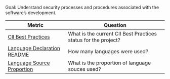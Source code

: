 Goal: Understand security processes and procedures associated with the software’s development.

Metric | Question
--- | ---
[CII Best Practices](https://github.com/chaoss/wg-risk/blob/master/focus-areas/security/cii-best-practices.md) | What is the current CII Best Practices status for the project?
[Language Declaration README](https://github.com/chaoss/wg-risk/blob/master/focus-areas/security/language-declaration-readme.md)| How many languages were used?
[Language Source Proportion](https://github.com/chaoss/wg-risk/blob/master/focus-areas/security/language-source-proportion.md) | What is the proportion of language souces used?

